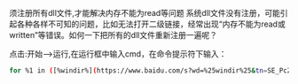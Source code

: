 须注册所有dll文件,才能解决内存不能为read等问题 
系统dll文件没有注册，可能引起各种各样不可知的问题，比如无法打开二级链接，经常出现“内存不能为read或written”等错误。如何一下把所有的dll文件重新注册一遍呢？ 

点击:开始-->运行,在运行框中输入cmd，在命令提示符下输入： 

```bash
for %1 in ([%windir%](https://www.baidu.com/s?wd=%25windir%25&tn=SE_PcZhidaonwhc_ngpagmjz&rsv_dl=gh_pc_zhidao)\system32\*.dll) do regsvr32.exe /s %1   
```

